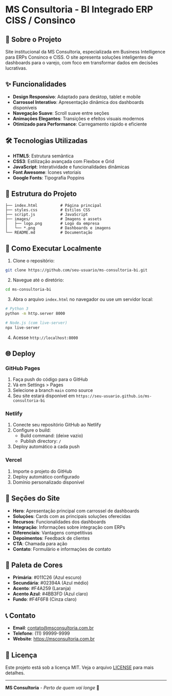 # MS Consultoria - BI Integrado ERP CISS / Consinco

## 🚀 Sobre o Projeto

Site institucional da MS Consultoria, especializada em Business Intelligence para ERPs Consinco e CISS. O site apresenta soluções inteligentes de dashboards para o varejo, com foco em transformar dados em decisões lucrativas.

## ✨ Funcionalidades

- **Design Responsivo**: Adaptado para desktop, tablet e mobile
- **Carrossel Interativo**: Apresentação dinâmica dos dashboards disponíveis
- **Navegação Suave**: Scroll suave entre seções
- **Animações Elegantes**: Transições e efeitos visuais modernos
- **Otimizado para Performance**: Carregamento rápido e eficiente

## 🛠️ Tecnologias Utilizadas

- **HTML5**: Estrutura semântica
- **CSS3**: Estilização avançada com Flexbox e Grid
- **JavaScript**: Interatividade e funcionalidades dinâmicas
- **Font Awesome**: Ícones vetoriais
- **Google Fonts**: Tipografia Poppins

## 📁 Estrutura do Projeto

```
├── index.html          # Página principal
├── styles.css          # Estilos CSS
├── script.js           # JavaScript
├── images/             # Imagens e assets
│   ├── logo.png        # Logo da empresa
│   └── *.png           # Dashboards e imagens
└── README.md           # Documentação
```

## 🚀 Como Executar Localmente

1. Clone o repositório:
```bash
git clone https://github.com/seu-usuario/ms-consultoria-bi.git
```

2. Navegue até o diretório:
```bash
cd ms-consultoria-bi
```

3. Abra o arquivo `index.html` no navegador ou use um servidor local:
```bash
# Python 3
python -m http.server 8000

# Node.js (com live-server)
npx live-server
```

4. Acesse `http://localhost:8000`

## 🌐 Deploy

### GitHub Pages
1. Faça push do código para o GitHub
2. Vá em Settings > Pages
3. Selecione a branch `main` como source
4. Seu site estará disponível em `https://seu-usuario.github.io/ms-consultoria-bi`

### Netlify
1. Conecte seu repositório GitHub ao Netlify
2. Configure o build:
   - Build command: (deixe vazio)
   - Publish directory: `/`
3. Deploy automático a cada push

### Vercel
1. Importe o projeto do GitHub
2. Deploy automático configurado
3. Domínio personalizado disponível

## 📱 Seções do Site

- **Hero**: Apresentação principal com carrossel de dashboards
- **Soluções**: Cards com as principais soluções oferecidas
- **Recursos**: Funcionalidades dos dashboards
- **Integração**: Informações sobre integração com ERPs
- **Diferenciais**: Vantagens competitivas
- **Depoimentos**: Feedback de clientes
- **CTA**: Chamada para ação
- **Contato**: Formulário e informações de contato

## 🎨 Paleta de Cores

- **Primária**: #011C26 (Azul escuro)
- **Secundária**: #02394A (Azul médio)
- **Acento**: #F4A259 (Laranja)
- **Acento Azul**: #4BB3FD (Azul claro)
- **Fundo**: #F4F6F8 (Cinza claro)

## 📞 Contato

- **Email**: contato@msconsultoria.com.br
- **Telefone**: (11) 99999-9999
- **Website**: https://msconsultoria.com.br

## 📄 Licença

Este projeto está sob a licença MIT. Veja o arquivo [LICENSE](LICENSE) para mais detalhes.

---

**MS Consultoria** - *Perto de quem vai longe* 🚀